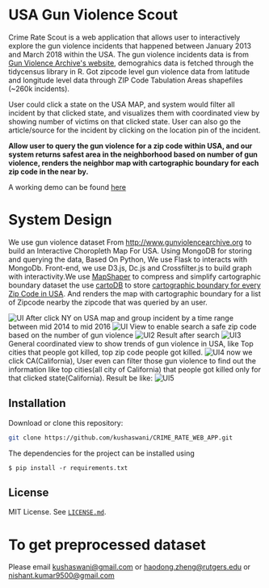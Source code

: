 ﻿# USA Gun Violence Scout

Crime Rate Scout is a web application that allows user to interactively explore the gun violence incidents that happened between January 2013 and March 2018 within the USA. The gun violence incidents data is from [Gun Violence Archive's website](https://github.com/jamesqo/gun-violence-data), demograhics data is fetched through the tidycensus library in R. Got zipcode level gun violence data from latitude and longitude level data through ZIP Code Tabulation Areas shapefiles (~260k incidents).

User could click a state on the USA MAP, and system would filter all incident by that clicked state, and visualizes them with coordinated view by showing number of victims on that clicked state. User can also go the article/source for the incident by clicking on the location pin of the incident.

**Allow user to query the gun violence for a zip code within USA, and our system returns safest area in the neighborhood based on number of gun violence, renders the neighbor map with cartographic boundary for each zip code in the near by.**

A working demo can be found [here](https://drive.google.com/file/d/1XFdgPlJ_HcQCIy3Xssixiafc_1f2NDZZ/view)


# System Design

We use gun violence dataset From http://www.gunviolencearchive.org to build an Interactive  Choropleth Map For USA. Using MongoDB for storing and querying the data, Based On Python, We use Flask to interacts with MongoDb. Front-end, we use D3.js, Dc.js and Crossfilter.js to build graph with interactivity.We use [MapShaper](https://github.com/mbloch/mapshaper)  to compress and simplify cartographic boundary dataset the use [cartoDB](https://carto.com)
 to store [cartographic boundary for every Zip Code in USA](https://www2.census.gov/geo/tiger/TIGER2014/ZCTA5/).  And renders the map with cartographic boundary for a list of Zipcode nearby the zipcode that was queried by an user.




![UI](Home.png)
After click NY on USA map and group incident by a time range between mid 2014 to mid 2016
![UI](filter.png)
View to enable search a safe zip code based on the number of gun violence
![UI2](searchzipcode.png)
Result after search
![UI3](search.png)
General coordinated view to show trends of gun violence in USA, like Top cities that people got killed, top zip code people got killed.
![UI4](trends.png)
now we click CA(California), User even can filter those gun violence to find out the information like top cities(all city of California) that people got killed only for that clicked state(California). Result be like:
![UI5](trends2.png)
## Installation

Download or clone this repository:

```bash
git clone https://github.com/kushaswani/CRIME_RATE_WEB_APP.git
```
The dependencies for the project can be installed using

```
$ pip install -r requirements.txt
```


## License

MIT License. See [`LICENSE.md`](LICENSE.md).




# To get preprocessed dataset

Please email kushaswani@gmail.com or haodong.zheng@rutgers.edu or nishant.kumar9500@gmail.com

